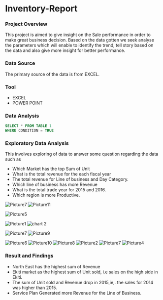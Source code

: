 # Inventory-Report

### Project Overview 
This project is aimed to give insight on the Sale performance in order to make great business decision. 
Based on the data gotten we seek analyse the parameters which will enable to identify the trend, tell story 
based on the data and also give more insight for better performance.  

### Data Source 
The primary source of the data is from EXCEL.

### Tool 
- EXCEL
- POWER POINT

### Data Analysis 
```SQL
SELECT * FROM TABLE 1
WHERE CONDITION = TRUE
```

### Exploratory Data Analysis 
This involves exploring of data to answer some question regarding the data such as 
- Which Market has the top Sum of Unit 
- What is the total revenue for the each fiscal year
- The total revenue for Line of business and Day Category.
- Which line of business has more Revenue  
- What is the total trade year for 2015 and 2016.
- Which region is more Productive.


![Picture7](https://github.com/user-attachments/assets/4fe035f4-ce8b-46b8-9fcf-250735bcd77b)
![Picture11](https://github.com/user-attachments/assets/b03e0e87-badd-4b2e-8c6e-7eddda620ff0)

![Picture5](https://github.com/user-attachments/assets/41fe1719-0b82-440c-8b9a-a36e481f6d70)

![Picture1](https://github.com/user-attachments/assets/8ac5fa06-b042-4016-9be6-cc727010f874)
![chart 2](https://github.com/user-attachments/assets/fb575956-c3fc-4522-b63f-231b643d2fe1)

![Picture7](https://github.com/user-attachments/assets/e51dbfde-dc89-45eb-907c-be45433a4ac6)
![Picture9](https://github.com/user-attachments/assets/b160f291-671c-4f46-b5ca-c2c2035543a5)

![Picture6](https://github.com/user-attachments/assets/3d3872c4-57ca-4c7c-9c24-a6bd31521f3b)
![Picture10](https://github.com/user-attachments/assets/76ec6b92-40e2-49f9-bdf9-3e479c3c9ad3)
![Picture8](https://github.com/user-attachments/assets/5f698866-6cbc-4571-8bf0-50c41555e997)
![Picture2](https://github.com/user-attachments/assets/1bd4a525-79a9-4e27-8a2a-6bf5945cc645)
![Picture7](https://github.com/user-attachments/assets/b39f2597-a5f3-4a4a-a61d-2ff9b3ac7ef3)
![Picture4](https://github.com/user-attachments/assets/3621f7eb-6182-45fe-bb1d-d9e2c58a6290)


### Result and Findings 
- North East has the highest sum of Revenue
- Ekiti market as the highest sum of Unit sold, i.e sales on the high side in Ekiti.
- The sum of Unit sold and Revenue drop in 2015,ie,. the sales for 2014 was higher than 2015.
- Service Plan Generated more Revenue for the Line of Business.

  


